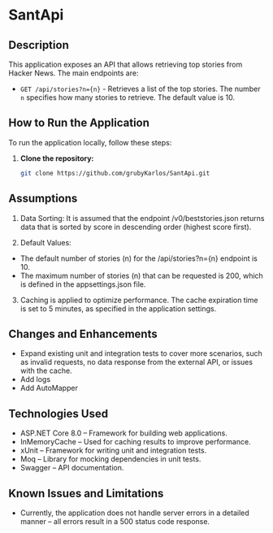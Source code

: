 # SantApi

## Description
This application exposes an API that allows retrieving top stories from Hacker News. The main endpoints are:

- `GET /api/stories?n={n}` - Retrieves a list of the top stories. The number `n` specifies how many stories to retrieve. The default value is 10.


## How to Run the Application

To run the application locally, follow these steps:

1. **Clone the repository:**
   ```bash
   git clone https://github.com/grubyKarlos/SantApi.git
##

   ## Assumptions ##
1. Data Sorting: It is assumed that the endpoint /v0/beststories.json returns data that is sorted by score in descending order (highest score first).

2. Default Values:
- The default number of stories (n) for the /api/stories?n={n} endpoint is 10.
- The maximum number of stories (n) that can be requested is 200, which is defined in the appsettings.json file.

3. Caching is applied to optimize performance. The cache expiration time is set to 5 minutes, as specified in the application settings.

## Changes and Enhancements ## 
- Expand existing unit and integration tests to cover more scenarios, such as invalid requests, no data response from the external API, or issues with the cache.
- Add logs
- Add AutoMapper

## Technologies Used ##
- ASP.NET Core 8.0 – Framework for building web applications.
- InMemoryCache – Used for caching results to improve performance.
- xUnit – Framework for writing unit and integration tests.
- Moq – Library for mocking dependencies in unit tests.
- Swagger – API documentation.
  
## Known Issues and Limitations ##
- Currently, the application does not handle server errors in a detailed manner – all errors result in a 500 status code response.
